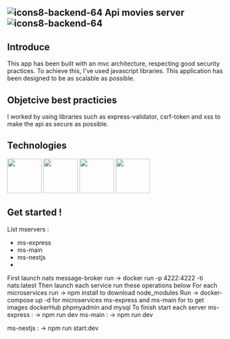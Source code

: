 ## ![icons8-backend-64](https://github.com/mathieu-Glt/ApiMovieBackend/assets/84771497/35748efd-b449-4c0d-b238-f783b2179296)  Api movies server ![icons8-backend-64](https://github.com/mathieu-Glt/ApiMovieBackend/assets/84771497/35748efd-b449-4c0d-b238-f783b2179296)

## Introduce 
This app has been built with an mvc architecture, respecting good security practices. To achieve this, I've used javascript libraries. This application has been designed to be as scalable as possible.

## Objetcive best practicies 
I worked by using libraries such as express-validator, csrf-token and xss to make the api as secure as possible.

## Technologies 
<img src="https://miro.medium.com/v2/resize:fit:1400/1*i2fRBk3GsYLeUk_Rh7AzHw.png" width="80" />
<img src="https://upload.wikimedia.org/wikipedia/commons/thumb/d/d9/Node.js_logo.svg/2560px-Node.js_logo.svg.png" width="80" />
<img src="https://upload.wikimedia.org/wikipedia/commons/c/c2/Postman_%28software%29.png" width="80" />
<img src="https://upload.wikimedia.org/wikipedia/commons/6/64/Expressjs.png" width="80" />


## Get started !
List mservers :
- ms-express
- ms-main
- ms-nestjs
- 


First launch nats message-broker run  -> docker run -p 4222:4222 -ti nats:latest
Then launch each service run these operations below
For each microservices run
 -> npm install to download node_modules
Run
  -> docker-compose up -d for microservices ms-express and ms-main  for to get  images dockerHub phpmyadmin and mysql
To finish start each server
ms-express :
-> npm run dev 
ms-main : 
-> npm run dev

ms-nestjs : 
-> npm run start:dev




